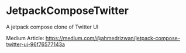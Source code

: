 # JetpackComposeTwitter
A jetpack compose clone of Twitter UI

Medium Article: https://medium.com/@ahmedrizwan/jetpack-compose-twitter-ui-96f76577143a 
